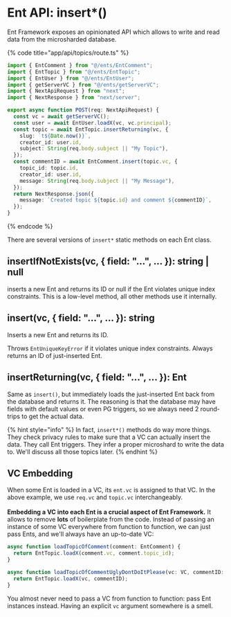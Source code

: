 # Ent API: insert\*()

Ent Framework exposes an opinionated API which allows to write and read data from the microsharded database.

{% code title="app/api/topics/route.ts" %}
```typescript
import { EntComment } from "@/ents/EntComment";
import { EntTopic } from "@/ents/EntTopic";
import { EntUser } from "@/ents/EntUser";
import { getServerVC } from "@/ents/getServerVC";
import { NextApiRequest } from "next";
import { NextResponse } from "next/server";

export async function POST(req: NextApiRequest) {
  const vc = await getServerVC();
  const user = await EntUser.loadX(vc, vc.principal);
  const topic = await EntTopic.insertReturning(vc, {
    slug: `t${Date.now()}`,
    creator_id: user.id,
    subject: String(req.body.subject || "My Topic"),
  });
  const commentID = await EntComment.insert(topic.vc, {
    topic_id: topic.id,
    creator_id: user.id,
    message: String(req.body.subject || "My Message"),
  });
  return NextResponse.json({
    message: `Created topic ${topic.id} and comment ${commentID}`,
  });
}
```
{% endcode %}

There are several versions of `insert*` static methods on each Ent class.

## **insertIfNotExists(vc, { field: "...", ... }): string | null**

inserts a new Ent and returns its ID or null if the Ent violates unique index constraints. This is a low-level method, all other methods use it internally.

## **insert(vc, { field: "...", ... }): string**

Inserts a new Ent and returns its ID.

Throws `EntUniqueKeyError` if it violates unique index constraints. Always returns an ID of just-inserted Ent.

## **insertReturning(vc, { field: "...", ... }): Ent**

Same as `insert()`, but immediately loads the just-inserted Ent back from the database and returns it. The reasoning is that the database may have fields with default values or even PG triggers, so we always need 2 round-trips to get the actual data.

{% hint style="info" %}
In fact, `insert*()` methods do way more things. They check privacy rules to make sure that a VC can actually insert the data. They call Ent triggers. They infer a proper microshard to write the data to. We'll discuss all those topics later.
{% endhint %}

## VC Embedding

When some Ent is loaded in a VC, its `ent.vc` is assigned to that VC. In the above example, we use `req.vc` and `topic.vc` interchangeably.\
\
**Embedding a VC into each Ent is a crucial aspect of Ent Framework.** It allows to remove **lots** of boilerplate from the code. Instead of passing an instance of some VC everywhere from function to function, we can just pass Ents, and we'll always have an up-to-date VC:

```typescript
async function loadTopicOfComment(comment: EntComment) {
  return EntTopic.loadX(comment.vc, comment.topic_id);
}

async function loadTopicOfCommentUglyDontDoItPlease(vc: VC, commentID: string) {
  return EntTopic.loadX(vc, commentID);
}
```

You almost never need to pass a VC from function to function: pass Ent instances instead. Having an explicit `vc` argument somewhere is a smell.
